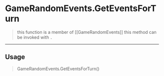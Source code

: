 # GameRandomEvents.GetEventsForTurn
> this function is a member of [[GameRandomEvents]]
> this method can be invoked with `.`
-----
## Usage
> GameRandomEvents.GetEventsForTurn()
